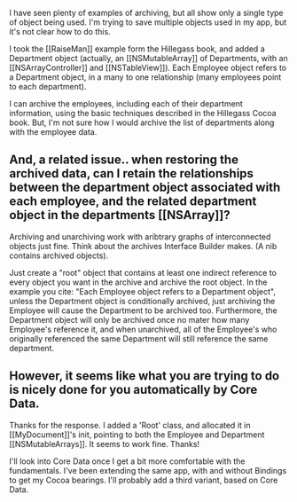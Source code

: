

I have seen plenty of examples of archiving, but all show only a single type of object being used.   I'm trying to save multiple objects used in my app, but it's not clear how to do this.

I took the [[RaiseMan]] example form the Hillegass book, and added a Department object (actually, an [[NSMutableArray]] of Departments, with an [[NSArrayController]] and [[NSTableView]]).
Each Employee object refers to a Department object, in a many to one relationship (many employees point to each department).

I can archive the employees, including each of their department information, using the basic techniques described in the Hillegass Cocoa book.    But, I'm not sure how I would archive the list of departments along with the employee data.


And, a related issue..  when restoring the archived data, can I retain the relationships between the department object associated with each employee, and the related department object in the departments [[NSArray]]? 
----
Archiving and unarchiving work with aribtrary graphs of interconnected objects just fine.  Think about the archives Interface Builder makes.  (A nib contains archived objects).

Just create a "root" object that contains at least one indirect reference to every object you want in the archive and archive the root object.  In the example you cite: "Each Employee object refers to a Department object", unless the Department object is conditionally archived, just archiving the Employee will cause the Department to be archived too.  Furthermore, the Department object will only be archived once no mater how many Employee's reference it, and when unarchived, all of the Employee's who originally referenced the same Department will still reference the same department.

However, it seems like what you are trying to do is nicely done for you automatically by Core Data.
----

Thanks for the response.   I added a 'Root' class, and allocated it in [[MyDocument]]'s init, pointing to both the Employee and Department [[NSMutableArrays]].  It seems to work fine.  Thanks!

I'll look into Core Data once I get a bit more comfortable with the fundamentals.  I've been extending the same app, with and without Bindings to get my Cocoa bearings.  I'll probably add a third variant, based on Core Data.